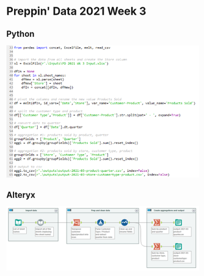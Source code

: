 # Preppin' Data 2021 Week 3

## Python
<a href="preppin-data-2021-03.py">
<img src="img-python-code-2021-03.png?raw=true" alt="Python code">
</a>

## Alteryx
<a href="preppin-data-2021-03.yxzp">
<img src="img-alteryx-2021-03.png?raw=true" alt="Alteryx workflow">
</a>
